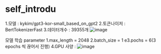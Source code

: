 # self_introdu
1.모델 : kykim/gpt3-kor-small_based_on_gpt2
2.토큰나이저 : BertTokenizerFast
3.데이터개수 : 39355개
![image](https://user-images.githubusercontent.com/54635552/171105297-21b5e02c-ef3f-41ef-ac9b-39e6ea701249.png)

모델 학습 parameter
1.max_length = 2048
2.batch_size = 1
e3.pochs = 6(3 epochs 씩 끊어서 진행)
4.GPU 사양 : 
![image](https://user-images.githubusercontent.com/54635552/171107299-71f24b0b-0268-4267-8d37-82f3ccca1cc4.png)

